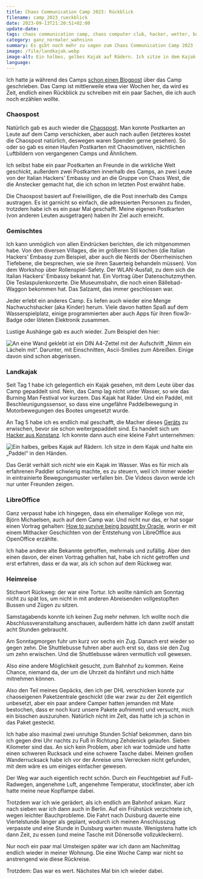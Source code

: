 ```yaml
---
title: Chaos Communication Camp 2023: Rückblick
filename: camp_2023_rueckblick
date: 2023-09-13T21:20:51+02:00
update-date:
tags: chaos communication camp, chaos computer club, hacker, wetter, bahn, kunst, paddeln, chaospost, postkarten
category: ganz_normaler_wahnsinn
summary: Es gibt noch mehr zu sagen zum Chaos Communication Camp 2023
image: /file/landkajak.webp
image-alt: Ein halbes, gelbes Kajak auf Rädern. Ich sitze in dem Kajak und halte ein „Paddel“ in den Händen.
language:
---
```


Ich hatte ja während des Camps [schon einen Blogpost](/blogposts/camp_2023) über das Camp geschrieben. Das Camp ist mittlerweile etwa vier Wochen her, da wird es Zeit, endlich einen Rückblick zu schreiben mit ein paar Sachen, die ich auch noch erzählen wollte.

### Chaospost

Natürlich gab es auch wieder die [Chaospost](https://chaospost.de/). Man konnte Postkarten an Leute auf dem Camp verschicken, aber auch nach außen (letzteres kostet die Chaospost natürlich, deswegen waren Spenden gerne gesehen). So oder so gab es einen Haufen Postkarten mit Chaosmotiven, nächtlichen Luftbildern von vergangenen Camps und Ähnlichem.

Ich selbst habe ein paar Postkarten an Freunde in die wirkliche Welt geschickt, außerdem zwei Postkarten innerhalb des Camps, an zwei Leute von der Italian Hackers' Embassy und an die Gruppe von Chaos West, die die Anstecker gemacht hat, die ich schon im letzten Post erwähnt habe.

Die Chaospost basiert auf Freiwilligen, die die Post innerhalb des Camps austragen. Es ist garnicht so einfach, die adressierten Personen zu finden, trotzdem habe ich es ein paar Mal geschafft. Meine eigenen Postkarten (von anderen Leuten ausgetragen) haben ihr Ziel auch erreicht.

### Gemischtes

Ich kann unmöglich von allen Eindrücken berichten, die ich mitgenommen habe. Von den diversen Villages, die im größeren Stil kochen (die Italian Hackers' Embassy zum Beispiel, aber auch die Nerds der Oberrheinischen Tiefebene, die besprechen, wie sie ihren Sauerteig behandeln müssen). Von dem Workshop über Rollenspiel-Safety. Der WLAN-Ausfall, zu dem sich die Italian Hackers' Embassy bekannt hat. Ein Vortrag über Datenschutzmythen. Die Teslaspulenkonzerte. Die Museumsbahn, die noch einen Bällebad-Waggon bekommen hat. Das Salzamt, das immer geschlossen war.

Jeder erlebt ein anderes Camp. Es liefen auch wieder eine Menge Nachwuchshacker (aka Kinder) herum. Viele davon hatten Spaß auf dem Wasserspielplatz, einige programmierten aber auch Apps für ihren flow3r-Badge oder löteten Elektronik zusammen.

Lustige Aushänge gab es auch wieder. Zum Beispiel den hier:

![An eine Wand geklebt ist ein DIN A4-Zettel mit der Aufschrift „Nimm ein Lächeln mit“. Darunter, mit Einschnitten, Ascii-Smilies zum Abreißen. Einige davon sind schon abgerissen.](/file/nimm_ein_laecheln_mit.webp "Ich habe eins mitgenommen.")

### Landkajak

Seit Tag 1 habe ich gelegentlich ein Kajak gesehen, mit dem Leute über das Camp gepaddelt sind. Nein, das Camp lag nicht unter Wasser, so wie das Burning Man Festival vor kurzem. Das Kajak hat Räder. Und ein Paddel, mit Beschleunigungssensor, so dass eine ungefähre Paddelbewegung in Motorbewegungen des Bootes umgesetzt wurde.

An Tag 5 habe ich es endlich mal geschafft, die Macher dieses [Geräts](https://bewegungsappar.at/) zu erwischen, bevor sie schon weitergepaddelt sind. Es handelt sich um [Hacker aus Konstanz](https://www.hacknology.de/). Ich konnte dann auch eine kleine Fahrt unternehmen:

![Ein halbes, gelbes Kajak auf Rädern. Ich sitze in dem Kajak und halte ein „Paddel“ in den Händen.](/file/landkajak.webp)

Das Gerät verhält sich _nicht_ wie ein Kajak im Wasser. Was es für mich als erfahrenen Paddler schwierig machte, es zu steuern, weil ich immer wieder in eintrainierte Bewegungsmuster verfallen bin. Die Videos davon werde ich nur unter Freunden zeigen.

### LibreOffice

Ganz verpasst habe ich hingegen, dass ein ehemaliger Kollege von mir, Björn Michaelsen, auch auf dem Camp war. Und nicht nur das, er hat sogar einen Vortrag gehalten: [How to survive being bought by Oracle](https://bjoernmichaelsen.github.io/blog/survive-oracle/), worin er mit einem Mithacker Geschichten von der Entstehung von LibreOffice aus OpenOffice erzählte.

Ich habe andere alte Bekannte getroffen, mehrmals und zufällig. Aber den einen davon, der einen Vortrag gehalten hat, habe ich nicht getroffen und erst erfahren, dass er da war, als ich schon auf dem Rückweg war.

### Heimreise

Stichwort Rückweg: der war eine Tortur. Ich wollte nämlich am Sonntag nicht zu spät los, um nicht in mit anderen Abreisenden vollgestopften Bussen und Zügen zu sitzen.

Samstagabends konnte ich keinen Zug mehr nehmen. Ich wollte noch die Abschlussveranstaltung anschauen, außerdem hätte ich dann zwölf anstatt acht Stunden gebraucht.

Am Sonntagmorgen fuhr um kurz vor sechs ein Zug. Danach erst wieder so gegen zehn. Die Shuttlebusse fuhren aber auch erst so, dass sie den Zug um zehn erwischen. Und die Shuttlebusse wären vermutlich voll gewesen.

Also eine andere Möglichkeit gesucht, zum Bahnhof zu kommen. Keine Chance, niemand da, der um die Uhrzeit da hinfährt und mich hätte mitnehmen können.

Also den Teil meines Gepäcks, den ich per DHL verschicken konnte zur chaoseigenen Paketzentrale geschickt (die war zwar zu der Zeit eigentlich unbesetzt, aber ein paar andere Camper hatten jemanden mit Mate bestochen, dass er noch kurz unsere Pakete aufnimmt) und versucht, mich ein bisschen auszuruhen. Natürlich nicht im Zelt, das hatte ich ja schon in das Paket gesteckt.

Ich habe also maximal zwei unruhige Stunden Schlaf bekommen, dann bin ich gegen drei Uhr nachts zu Fuß in Richtung Zehdenick gelaufen. Sieben Kilometer sind das. An sich kein Problem, aber ich war todmüde und hatte einen schweren Rucksack und eine schwere Tasche dabei. Meinen großen Wanderrucksack habe ich vor der Anreise ums Verrecken nicht gefunden, mit dem wäre es um einiges einfacher gewesen.

Der Weg war auch eigentlich recht schön. Durch ein Feuchtgebiet auf Fuß-Radwegen, angenehme Luft, angenehme Temperatur, stockfinster, aber ich hatte meine neue Kopflampe dabei.

Trotzdem war ich wie gerädert, als ich endlich am Bahnhof ankam. Kurz nach sieben war ich dann auch in Berlin. Auf ein Frühstück verzichtete ich, wegen leichter Bauchprobleme. Die Fahrt nach Duisburg dauerte eine Viertelstunde länger als geplant, wodurch ich meinen Anschlusszug verpasste und eine Stunde in Duisburg warten musste. Wenigstens hatte ich dann Zeit, zu essen (und meine Tasche mit Dönersoße vollzukleckern).

Nur noch ein paar mal Umsteigen später war ich dann am Nachmittag endlich wieder in meiner Wohnung. Die eine Woche Camp war nicht so anstrengend wie diese Rückreise.

Trotzdem: Das war es wert. Nächstes Mal bin ich wieder dabei.
